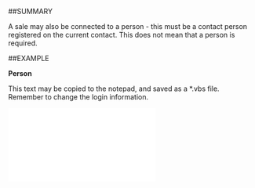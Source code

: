 

##SUMMARY

A sale may also be connected to a person - this must be a contact person registered on the current contact. This does not mean that a person is required.


##EXAMPLE

**Person**

This text may be copied to the notepad, and saved as a *.vbs file. Remember to change the login information.

![](../../Examples/vbs/SOSale.Person.vbs.txt)





